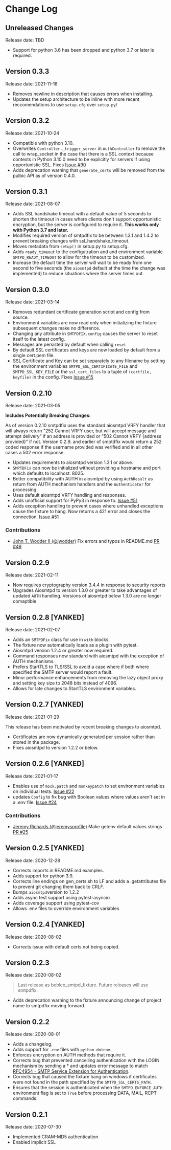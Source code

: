 # Change Log

## Unreleased Changes

Release date: TBD

- Support for python 3.6 has been dropped and python 3.7 or later is required.

## Version 0.3.3

Release date: 2021-11-18

- Removes newline in description that causes errors when installing.
- Updates the setup architecture to be inline with more recent reccomendations to use `setup.cfg` over `setup.py`/

## Version 0.3.2

Release date: 2021-10-24

- Compatible with python 3.10.
- Overwrites `Controller._trigger_server` in `AuthController` to remove the call to wrap_socket in the case that there is a SSL context because contexts in Python 3.10.0 need to be explicitly for servers if using opportunistic SSL. Fixes [Issue #90](https://github.com/bebleo/smtpdfix/issues/90)
- Adds deprecation warning that `generate_certs` will be removed from the pulbic API as of version 0.4.0.

## Version 0.3.1

Release date: 2021-08-07

- Adds SSL handshake timeout with a default value of 5 seconds to shorten the timeout in cases where clients don't support opportunistic encryption, but the server is configured to require it. **This works only with Python 3.7 and later.**
- Modifies required version of smtpdfix to be between 1.3.1 and 1.4.2 to prevent breaking changes with ssl_handshake_timeout.
- Moves metadata from `setup()` in setup.py to setup.cfg.
- Adds `ready_timeout` to the configutration and and environment variable `SMTPD_READY_TIMEOUT` to allow for the timeout to be customized.
- Increase the default time the server will wait to be ready from one second to five seconds (the `aiosmtpd` default at the time the change was implemented) to reduce situations where the server times out.

## Version 0.3.0

Release date: 2021-03-14

- Removes redundant certificate generation script and config from source.
- Environment variables are now read only when initializing the fixture subsequent changes make no difference.
- Changing any attribute in `SMTPDFIX.config` causes the server to reset itself to the latest config.
- Messages are persisted by default when calling `reset`
- By default SSL certificates and keys are now loaded by default from a single cert.pem file.
- SSL Certificate and Key can be set separately to any filename by setting the environment variables `SMTPD_SSL_CERTIFICATE_FILE` and `SMTPD_SSL_KEY_FILE` or the `ssl_cert_files` to a tuple of `(certfile, keyfile)` in the config. Fixes [Issue #15](https://github.com/bebleo/smtpdfix/issues/15)

## Version 0.2.10

Release date: 2021-03-05

**Includes Potentially Breaking Changes:**

As of version 0.2.10 smtpdfix uses the standard aiosmtpd VRFY handler that will always return "252 Cannot VRFY user, but will accept message and attempt delivery" if an address is provided or "502 Cannot VRFY {address provided}" if not. Version 0.2.9. and earlier of smptdfix would return a 252 coded response if the username provided was verified and in all other cases a 502 error response.

- Updates requirements to aiosmtpd version 1.3.1 or above.
- `SMPTDFix` can now be initialized without providing a hostname and port which defaults to localhost: 8025.
- Better compatibility with AUTH in aiosmtpd by using `AuthResult` as return from AUTH mechanism handlers and the `Authenticator` for processing.
- Uses default aiosmtpd VRFY handling and responses.
- Adds unofficial support for PyPy3 in response to. [Issue #51](https://github.com/bebleo/smtpdfix/issues/51)
- Adds exception handling to prevent cases where unhandled exceptions cause the fixture to hang. Now returns a 421 error and closes the connection. [Issue #51](https://github.com/bebleo/smtpdfix/issues/51)

### Contributions

- [John T. Wodder II (@jwodder)](https://github.com/jwodder) Fix errors and typos in README.md [PR #49](https://github.com/bebleo/smtpdfix/pull/49)

## Version 0.2.9

Release date: 2021-02-11

- Now requires cryptography version 3.4.4 in response to security reports
- Upgrades Aiosmtpd to version 1.3.0 or greater to take advantages of updated `AUTH` handling. Versions of aiosmtpd below 1.3.0 are no longer comaptible

## Version 0.2.8 [YANKED]

Release date: 2021-02-07

- Adds an `SMTPDFix` class for use in `with` blocks.
- The fixture now automatically loads as a plugin with pytest.
- Aiosmtpd version 1.2.4 or greater now required.
- Command responses now standard with aiosmtpd with the exception of AUTH mechanisms.
- Prefers StartTLS to TLS/SSL to avoid a case where if both where specified the SMTP server would report a fault.
- Minor performance enhancements from removing the lazy object proxy and setting key size to 2048 bits instead of 4096.
- Allows for late changes to StartTLS environment variables.

## Version 0.2.7 [YANKED]

Release date: 2021-01-29

This release has been motivated by recent breaking changes to aiosmtpd.

- Certificates are now dynamically generated per session rather than stored in the package.
- Fixes aiosmtpd to version 1.2.2 or below.

## Version 0.2.6 [YANKED]

Release date: 2021-01-17

- Enables use of `mock.patch` and `monkeypatch` to set environment variables on individual tests. [Issue #22](https://github.com/bebleo/smtpdfix/issues/22)
- updates `Config` to fix bug with Boolean values where values aren't set in a .env file. [Issue #24](https://github.com/bebleo/smtpdfix/issues/24)

### Contributions

- [Jeremy Richards (@jeremysprofile)](https://github.com/jeremysprofile) Make getenv default values strings [PR #25](https://github.com/bebleo/smtpdfix/pull/25)

## Version 0.2.5 [YANKED]

Release date: 2020-12-28

- Corrects imports in README.md examples.
- Adds support for python 3.9.
- Corrects line endings on gen_certs.sh to LF and adds a .getattributes file to prevent git changing them back to CRLF.
- Bumps `aiosmtpd`version to 1.2.2
- Adds async test support using pytest-asyncio
- Adds coverage support using pytest-cov
- Allows .env files to override environment variables

## Version 0.2.4 [YANKED]

Release date: 2020-08-02

- Corrects issue with default certs not being copied.

## Version 0.2.3

Release date: 2020-08-02

> Last release as bebleo_smtpd_fixture. Future releases will use smtpdfix.

- Adds deprecation warning to the fixture announcing change of project name to smtpdfix moving forward.

## Version 0.2.2

Release date: 2020-08-01

- Adds a changelog.
- Adds support for `.env` files with `python-dotenv`.
- Enforces encryption on AUTH methods that require it.
- Corrects bug that prevented cancelling authentication with the LOGIN mechanism by sending a * and updates error message to match [RFC4954 - SMTP Service Extension for Authentication](https://www.ietf.org/rfc/rfc4954.txt).
- Corrects bug that caused the fixture hang on windows if certificates were not found in the path specified by the `SMTPD_SSL_CERTS_PATH`.
- Ensures that the session is authenticated when the `SMTPD_ENFORCE_AUTH` environment flag is set to `True` before processing DATA, MAIL, RCPT commands.

## Version 0.2.1

Release date: 2020-07-30

- Implemented CRAM-MD5 authentication
- Enabled implicit SSL
